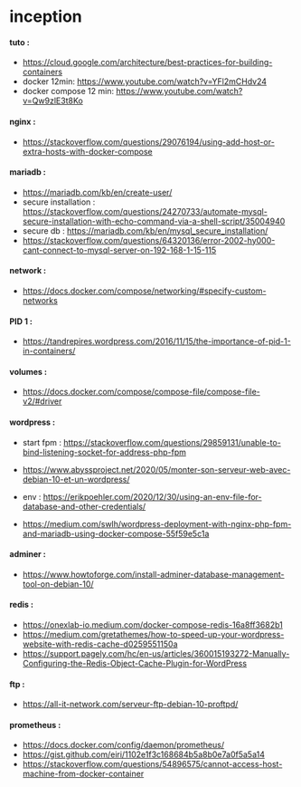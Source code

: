 # inception


#### tuto :
  - https://cloud.google.com/architecture/best-practices-for-building-containers
  - docker 12min: https://www.youtube.com/watch?v=YFl2mCHdv24
  - docker compose 12 min: https://www.youtube.com/watch?v=Qw9zlE3t8Ko

#### nginx :
  - https://stackoverflow.com/questions/29076194/using-add-host-or-extra-hosts-with-docker-compose


#### mariadb :
  - https://mariadb.com/kb/en/create-user/
  - secure installation : https://stackoverflow.com/questions/24270733/automate-mysql-secure-installation-with-echo-command-via-a-shell-script/35004940
  - secure db : https://mariadb.com/kb/en/mysql_secure_installation/
  - https://stackoverflow.com/questions/64320136/error-2002-hy000-cant-connect-to-mysql-server-on-192-168-1-15-115

#### network : 
  - https://docs.docker.com/compose/networking/#specify-custom-networks


#### PID 1 :
  - https://tandrepires.wordpress.com/2016/11/15/the-importance-of-pid-1-in-containers/

#### volumes :
  - https://docs.docker.com/compose/compose-file/compose-file-v2/#driver


#### wordpress :
  - start fpm : https://stackoverflow.com/questions/29859131/unable-to-bind-listening-socket-for-address-php-fpm

  - https://www.abyssproject.net/2020/05/monter-son-serveur-web-avec-debian-10-et-un-wordpress/

  - env : https://erikpoehler.com/2020/12/30/using-an-env-file-for-database-and-other-credentials/

  - https://medium.com/swlh/wordpress-deployment-with-nginx-php-fpm-and-mariadb-using-docker-compose-55f59e5c1a


#### adminer :
  - https://www.howtoforge.com/install-adminer-database-management-tool-on-debian-10/

#### redis :
  - https://onexlab-io.medium.com/docker-compose-redis-16a8ff3682b1
  - https://medium.com/gretathemes/how-to-speed-up-your-wordpress-website-with-redis-cache-d0259551150a
  - https://support.pagely.com/hc/en-us/articles/360015193272-Manually-Configuring-the-Redis-Object-Cache-Plugin-for-WordPress


#### ftp :
  - https://all-it-network.com/serveur-ftp-debian-10-proftpd/

#### prometheus :
  - https://docs.docker.com/config/daemon/prometheus/
  - https://gist.github.com/eiri/1102e1f3c168684b5a8b0e7a0f5a5a14
  - https://stackoverflow.com/questions/54896575/cannot-access-host-machine-from-docker-container